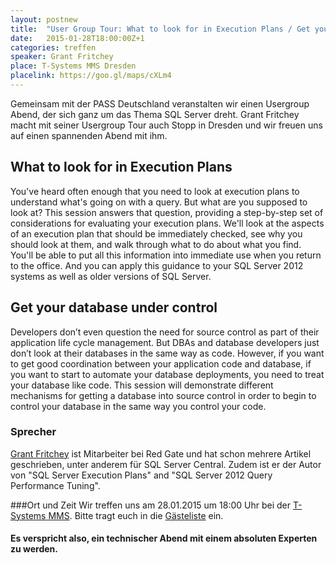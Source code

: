 ```yaml
---
layout: postnew
title:  "User Group Tour: What to look for in Execution Plans / Get your database under control"
date:   2015-01-28T18:00:00Z+1
categories: treffen
speaker: Grant Fritchey 
place: T-Systems MMS Dresden
placelink: https://goo.gl/maps/cXLm4
---
```

Gemeinsam mit der PASS Deutschland veranstalten wir einen Usergroup Abend, der sich ganz um das Thema SQL Server dreht. Grant Fritchey macht mit seiner Usergroup Tour auch Stopp in Dresden und wir freuen uns auf einen spannenden Abend mit ihm.

## What to look for in Execution Plans
You've heard often enough that you need to look at execution plans to understand what's going on with a query. But what are you supposed to look at? This session answers that question, providing a step-by-step set of considerations for evaluating your execution plans.
We'll look at the aspects of an execution plan that should be immediately checked, see why you should look at them, and walk through what to do about what you find. You'll be able to put all this information into immediate use when you return to the office. And you can apply this guidance to your SQL Server 2012 systems as well as older versions of SQL Server. 
 
## Get your database under control
Developers don’t even question the need for source control as part of their application life cycle management. But DBAs and database developers just don’t look at their databases in the same way as code. However, if you want to get good coordination between your application code and database, if you want to start to automate your database deployments, you need to treat your database like code. This session will demonstrate different mechanisms for getting a database into source control in order to begin to control your database in the same way you control your code.

### Sprecher
[Grant Fritchey](http://www.scarydba.com/about-2-2/) ist Mitarbeiter bei Red Gate und hat schon mehrere Artikel geschrieben, unter anderem für SQL Server Central. Zudem ist er der Autor von "SQL Server Execution Plans" and "SQL Server 2012 Query Performance Tuning". 

###Ort und Zeit
Wir treffen uns am 28.01.2015 um 18:00 Uhr bei der [T-Systems MMS](http://www.t-systems-mms.com/). Bitte tragt euch in die [Gästeliste](https://www.xing.com/events/januar-treffen-net-usergroup-1492416) ein.

#### Es verspricht also, ein technischer Abend mit einem absoluten Experten zu werden.
